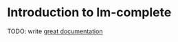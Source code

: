 # Introduction to lm-complete

TODO: write [great documentation](http://jacobian.org/writing/what-to-write/)
